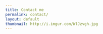 ```yaml
---
title: Contact me
permalink: contact/
layout: default
thumbnail: http://i.imgur.com/WlJzvgh.jpg
---
```


 